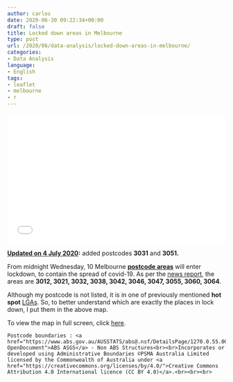 ```yaml
---
author: carlos
date: 2020-06-30 09:22:34+00:00
draft: false
title: Locked down areas in Melbourne
type: post
url: /2020/06/data-analysis/locked-down-areas-in-melbourne/
categories:
- Data Analysis
language:
- English
tags:
- leaflet
- melbourne
- r
---
```



<iframe src="/objects/melbourne_lockdowns.html" style="border:none;" width="100%" height="300"></iframe>










**[Updated on 4 July 2020](https://www.abc.net.au/news/2020-07-04/victoria-coronavirus-cases-rise-by-108-lockdown-new-postcodes/12422456):** added postcodes **3031** and **3051.**




From midnight Wednesday, 10 Melbourne [**postcode areas**](https://en.wikipedia.org/wiki/Postcodes_in_Australia) will enter lockdown, to contain the spread of covid-19. As per the [news report](https://www.abc.net.au/news/2020-06-30/victoria-coronavirus-hotspot-local-lockdowns-in-melbourne/12407138), the areas are **3012, 3021, 3032, 3038, 3042, 3046, 3047, 3055, 3060, 3064**.







Although my postcode is not listed, it is in one of previously mentioned **hot spot** [LGAs](https://en.wikipedia.org/wiki/Local_government_in_Australia). So, to better understand which are exactly the places in lock down, I put them in the above map.




To view the map in full screen, click [here](http://www.carlosyanez.cl/wp-content/uploads/2020/06/leaflet.html).






    
    Postcode boundaries : <a href="https://www.abs.gov.au/AUSSTATS/abs@.nsf/DetailsPage/1270.0.55.003July%202016?OpenDocument">ABS ASGS</a> - Non ABS Structures<br><br>Incorporates or developed using Administrative Boundaries ©PSMA Australia Limited licensed by the Commonwealth of Australia under <a href="https://creativecommons.org/licenses/by/4.0/">Creative Commons Attribution 4.0 International licence (CC BY 4.0)</a>.<br><br><br>














